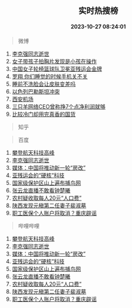 <div align="center"><h2>实时热搜榜</h2><h4>2023-10-27 08:24:01</h4></div>

> 微博  

1. [李克强同志逝世](https://s.weibo.com/weibo?q=%23%E6%9D%8E%E5%85%8B%E5%BC%BA%E5%90%8C%E5%BF%97%E9%80%9D%E4%B8%96%23&t=31&band_rank=1&Refer=top)<br />
2. [女子带孩子拍胸片发现是小孩在操作](https://s.weibo.com/weibo?q=%23%E5%A5%B3%E5%AD%90%E5%B8%A6%E5%AD%A9%E5%AD%90%E6%8B%8D%E8%83%B8%E7%89%87%E5%8F%91%E7%8E%B0%E6%98%AF%E5%B0%8F%E5%AD%A9%E5%9C%A8%E6%93%8D%E4%BD%9C%23&t=31&band_rank=2&Refer=top)<br />
3. [中国女子轮椅篮球队卫冕亚残运会金牌](https://s.weibo.com/weibo?q=%23%E4%B8%AD%E5%9B%BD%E5%A5%B3%E5%AD%90%E8%BD%AE%E6%A4%85%E7%AF%AE%E7%90%83%E9%98%9F%E5%8D%AB%E5%86%95%E4%BA%9A%E6%AE%8B%E8%BF%90%E4%BC%9A%E9%87%91%E7%89%8C%23&t=31&band_rank=3&Refer=top)<br />
4. [罗翔 你们睡觉的时候手机关不关](https://s.weibo.com/weibo?q=%E7%BD%97%E7%BF%94%20%E4%BD%A0%E4%BB%AC%E7%9D%A1%E8%A7%89%E7%9A%84%E6%97%B6%E5%80%99%E6%89%8B%E6%9C%BA%E5%85%B3%E4%B8%8D%E5%85%B3&t=31&band_rank=4&Refer=top)<br />
5. [睡前不洗脸会让皮肤变差吗](https://s.weibo.com/weibo?q=%23%E7%9D%A1%E5%89%8D%E4%B8%8D%E6%B4%97%E8%84%B8%E4%BC%9A%E8%AE%A9%E7%9A%AE%E8%82%A4%E5%8F%98%E5%B7%AE%E5%90%97%23&t=31&band_rank=5&Refer=top)<br />
6. [以色列巴勒斯坦冲突](https://s.weibo.com/weibo?q=%23%E4%BB%A5%E8%89%B2%E5%88%97%E5%B7%B4%E5%8B%92%E6%96%AF%E5%9D%A6%E5%86%B2%E7%AA%81%23&t=31&band_rank=6&Refer=top)<br />
7. [西安机场](https://s.weibo.com/weibo?q=%E8%A5%BF%E5%AE%89%E6%9C%BA%E5%9C%BA&t=31&band_rank=7&Refer=top)<br />
8. [三只羊网络CEO曾称挣7个点净利润就够](https://s.weibo.com/weibo?q=%23%E4%B8%89%E5%8F%AA%E7%BE%8A%E7%BD%91%E7%BB%9CCEO%E6%9B%BE%E7%A7%B0%E6%8C%A37%E4%B8%AA%E7%82%B9%E5%87%80%E5%88%A9%E6%B6%A6%E5%B0%B1%E5%A4%9F%23&t=31&band_rank=8&Refer=top)<br />
9. [比较冷门却用完真香的国货](https://s.weibo.com/weibo?q=%23%E6%AF%94%E8%BE%83%E5%86%B7%E9%97%A8%E5%8D%B4%E7%94%A8%E5%AE%8C%E7%9C%9F%E9%A6%99%E7%9A%84%E5%9B%BD%E8%B4%A7%23&t=31&band_rank=9&Refer=top)<br />

> 知乎  


> 百度  

1. [攀登航天科技高峰](https://www.baidu.com/s?wd=%E6%94%80%E7%99%BB%E8%88%AA%E5%A4%A9%E7%A7%91%E6%8A%80%E9%AB%98%E5%B3%B0&sa=fyb_news&rsv_dl=fyb_news)<br />
2. [李克强同志逝世](https://www.baidu.com/s?wd=%E6%9D%8E%E5%85%8B%E5%BC%BA%E5%90%8C%E5%BF%97%E9%80%9D%E4%B8%96&sa=fyb_news&rsv_dl=fyb_news)<br />
3. [媒体：中国将推动新一轮“房改”](https://www.baidu.com/s?wd=%E5%AA%92%E4%BD%93%EF%BC%9A%E4%B8%AD%E5%9B%BD%E5%B0%86%E6%8E%A8%E5%8A%A8%E6%96%B0%E4%B8%80%E8%BD%AE%E2%80%9C%E6%88%BF%E6%94%B9%E2%80%9D&sa=fyb_news&rsv_dl=fyb_news)<br />
4. [亚残运会的“硬核”科技](https://www.baidu.com/s?wd=%E4%BA%9A%E6%AE%8B%E8%BF%90%E4%BC%9A%E7%9A%84%E2%80%9C%E7%A1%AC%E6%A0%B8%E2%80%9D%E7%A7%91%E6%8A%80&sa=fyb_news&rsv_dl=fyb_news)<br />
5. [国家级保护区山上遍布捕鸟网](https://www.baidu.com/s?wd=%E5%9B%BD%E5%AE%B6%E7%BA%A7%E4%BF%9D%E6%8A%A4%E5%8C%BA%E5%B1%B1%E4%B8%8A%E9%81%8D%E5%B8%83%E6%8D%95%E9%B8%9F%E7%BD%91&sa=fyb_news&rsv_dl=fyb_news)<br />
6. [张云龙直播不敢看钟楚曦](https://www.baidu.com/s?wd=%E5%BC%A0%E4%BA%91%E9%BE%99%E7%9B%B4%E6%92%AD%E4%B8%8D%E6%95%A2%E7%9C%8B%E9%92%9F%E6%A5%9A%E6%9B%A6&sa=fyb_news&rsv_dl=fyb_news)<br />
7. [农村疑收取每人20元“人口费”](https://www.baidu.com/s?wd=%E5%86%9C%E6%9D%91%E7%96%91%E6%94%B6%E5%8F%96%E6%AF%8F%E4%BA%BA20%E5%85%83%E2%80%9C%E4%BA%BA%E5%8F%A3%E8%B4%B9%E2%80%9D&sa=fyb_news&rsv_dl=fyb_news)<br />
8. [陕西发现元稹第二任妻子裴淑墓](https://www.baidu.com/s?wd=%E9%99%95%E8%A5%BF%E5%8F%91%E7%8E%B0%E5%85%83%E7%A8%B9%E7%AC%AC%E4%BA%8C%E4%BB%BB%E5%A6%BB%E5%AD%90%E8%A3%B4%E6%B7%91%E5%A2%93&sa=fyb_news&rsv_dl=fyb_news)<br />
9. [职工医保个人账户将取消？重庆辟谣](https://www.baidu.com/s?wd=%E8%81%8C%E5%B7%A5%E5%8C%BB%E4%BF%9D%E4%B8%AA%E4%BA%BA%E8%B4%A6%E6%88%B7%E5%B0%86%E5%8F%96%E6%B6%88%EF%BC%9F%E9%87%8D%E5%BA%86%E8%BE%9F%E8%B0%A3&sa=fyb_news&rsv_dl=fyb_news)<br />

> 哔哩哔哩  

1. [攀登航天科技高峰](https://www.baidu.com/s?wd=%E6%94%80%E7%99%BB%E8%88%AA%E5%A4%A9%E7%A7%91%E6%8A%80%E9%AB%98%E5%B3%B0&sa=fyb_news&rsv_dl=fyb_news)<br />
2. [李克强同志逝世](https://www.baidu.com/s?wd=%E6%9D%8E%E5%85%8B%E5%BC%BA%E5%90%8C%E5%BF%97%E9%80%9D%E4%B8%96&sa=fyb_news&rsv_dl=fyb_news)<br />
3. [媒体：中国将推动新一轮“房改”](https://www.baidu.com/s?wd=%E5%AA%92%E4%BD%93%EF%BC%9A%E4%B8%AD%E5%9B%BD%E5%B0%86%E6%8E%A8%E5%8A%A8%E6%96%B0%E4%B8%80%E8%BD%AE%E2%80%9C%E6%88%BF%E6%94%B9%E2%80%9D&sa=fyb_news&rsv_dl=fyb_news)<br />
4. [亚残运会的“硬核”科技](https://www.baidu.com/s?wd=%E4%BA%9A%E6%AE%8B%E8%BF%90%E4%BC%9A%E7%9A%84%E2%80%9C%E7%A1%AC%E6%A0%B8%E2%80%9D%E7%A7%91%E6%8A%80&sa=fyb_news&rsv_dl=fyb_news)<br />
5. [国家级保护区山上遍布捕鸟网](https://www.baidu.com/s?wd=%E5%9B%BD%E5%AE%B6%E7%BA%A7%E4%BF%9D%E6%8A%A4%E5%8C%BA%E5%B1%B1%E4%B8%8A%E9%81%8D%E5%B8%83%E6%8D%95%E9%B8%9F%E7%BD%91&sa=fyb_news&rsv_dl=fyb_news)<br />
6. [张云龙直播不敢看钟楚曦](https://www.baidu.com/s?wd=%E5%BC%A0%E4%BA%91%E9%BE%99%E7%9B%B4%E6%92%AD%E4%B8%8D%E6%95%A2%E7%9C%8B%E9%92%9F%E6%A5%9A%E6%9B%A6&sa=fyb_news&rsv_dl=fyb_news)<br />
7. [农村疑收取每人20元“人口费”](https://www.baidu.com/s?wd=%E5%86%9C%E6%9D%91%E7%96%91%E6%94%B6%E5%8F%96%E6%AF%8F%E4%BA%BA20%E5%85%83%E2%80%9C%E4%BA%BA%E5%8F%A3%E8%B4%B9%E2%80%9D&sa=fyb_news&rsv_dl=fyb_news)<br />
8. [陕西发现元稹第二任妻子裴淑墓](https://www.baidu.com/s?wd=%E9%99%95%E8%A5%BF%E5%8F%91%E7%8E%B0%E5%85%83%E7%A8%B9%E7%AC%AC%E4%BA%8C%E4%BB%BB%E5%A6%BB%E5%AD%90%E8%A3%B4%E6%B7%91%E5%A2%93&sa=fyb_news&rsv_dl=fyb_news)<br />
9. [职工医保个人账户将取消？重庆辟谣](https://www.baidu.com/s?wd=%E8%81%8C%E5%B7%A5%E5%8C%BB%E4%BF%9D%E4%B8%AA%E4%BA%BA%E8%B4%A6%E6%88%B7%E5%B0%86%E5%8F%96%E6%B6%88%EF%BC%9F%E9%87%8D%E5%BA%86%E8%BE%9F%E8%B0%A3&sa=fyb_news&rsv_dl=fyb_news)<br />
